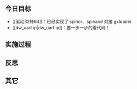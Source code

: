 

## 今日目标 
- [[驱动32转64]]：已经实现了 spinor、spinand 对接 gxloader 
- [[dw_uart ip|dw_uart ip]]：要一步一步的看代码！


## 实施过程




## 反思



## 其它 